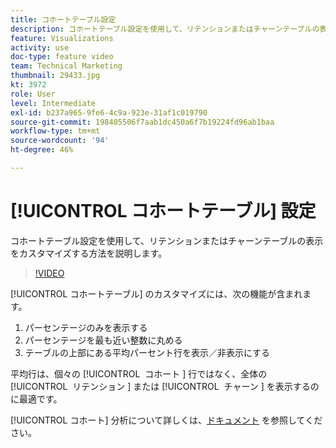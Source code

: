 ```yaml
---
title: コホートテーブル設定
description: コホートテーブル設定を使用して、リテンションまたはチャーンテーブルの表示をカスタマイズする方法を説明します。
feature: Visualizations
activity: use
doc-type: feature video
team: Technical Marketing
thumbnail: 29433.jpg
kt: 3972
role: User
level: Intermediate
exl-id: b237a965-9fe6-4c9a-923e-31af1c019790
source-git-commit: 198405506f7aab1dc450a6f7b19224fd96ab1baa
workflow-type: tm+mt
source-wordcount: '94'
ht-degree: 46%

---
```


# [!UICONTROL コホートテーブル] 設定

コホートテーブル設定を使用して、リテンションまたはチャーンテーブルの表示をカスタマイズする方法を説明します。

>[!VIDEO](https://video.tv.adobe.com/v/29433/?quality=12&learn=on)

[!UICONTROL コホートテーブル] のカスタマイズには、次の機能が含まれます。

1. パーセンテージのみを表示する
1. パーセンテージを最も近い整数に丸める
1. テーブルの上部にある平均パーセント行を表示／非表示にする

平均行は、個々の [!UICONTROL &#x200B; コホート &#x200B;] 行ではなく、全体の [!UICONTROL &#x200B; リテンション &#x200B;] または [!UICONTROL &#x200B; チャーン &#x200B;] を表示するのに最適です。

[!UICONTROL コホート] 分析について詳しくは、[ドキュメント](https://experienceleague.adobe.com/docs/analytics/analyze/analysis-workspace/visualizations/cohort-table/t-cohort.html?lang=ja) を参照してください。
